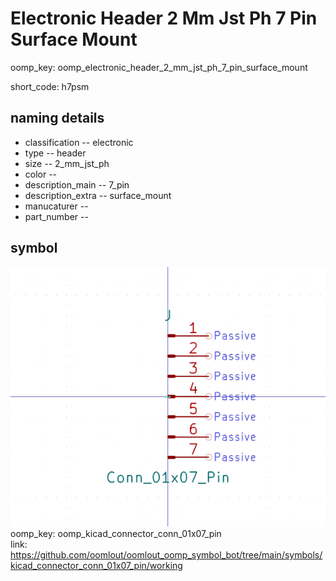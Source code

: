 # Electronic Header 2 Mm Jst Ph 7 Pin Surface Mount
oomp_key: oomp_electronic_header_2_mm_jst_ph_7_pin_surface_mount  

short_code: h7psm
## naming details
* classification -- electronic
* type -- header
* size -- 2_mm_jst_ph
* color -- 
* description_main -- 7_pin
* description_extra -- surface_mount
* manucaturer -- 
* part_number -- 



## symbol

![](symbol/0/working/working_600.png)  
oomp_key: oomp_kicad_connector_conn_01x07_pin  
link: https://github.com/oomlout/oomlout_oomp_symbol_bot/tree/main/symbols/kicad_connector_conn_01x07_pin/working  

